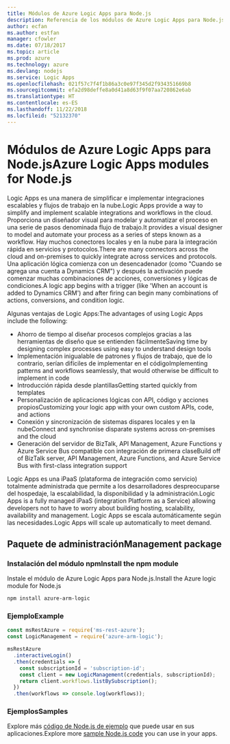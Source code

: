 ```yaml
---
title: Módulos de Azure Logic Apps para Node.js
description: Referencia de los módulos de Azure Logic Apps para Node.js
author: ecfan
ms.author: estfan
manager: cfowler
ms.date: 07/18/2017
ms.topic: article
ms.prod: azure
ms.technology: azure
ms.devlang: nodejs
ms.service: Logic Apps
ms.openlocfilehash: 021f57c7f4f1b86a3c0e97f345d2f934351669b8
ms.sourcegitcommit: efa2d98deffe8a0d41a8d63f9f07aa720862e6ab
ms.translationtype: HT
ms.contentlocale: es-ES
ms.lasthandoff: 11/22/2018
ms.locfileid: "52132370"
---
```

# <a name="azure-logic-apps-modules-for-nodejs"></a><span data-ttu-id="f6747-103">Módulos de Azure Logic Apps para Node.js</span><span class="sxs-lookup"><span data-stu-id="f6747-103">Azure Logic Apps modules for Node.js</span></span>

<span data-ttu-id="f6747-104">Logic Apps es una manera de simplificar e implementar integraciones escalables y flujos de trabajo en la nube.</span><span class="sxs-lookup"><span data-stu-id="f6747-104">Logic Apps provide a way to simplify and implement scalable integrations and workflows in the cloud.</span></span> <span data-ttu-id="f6747-105">Proporciona un diseñador visual para modelar y automatizar el proceso en una serie de pasos denominada flujo de trabajo.</span><span class="sxs-lookup"><span data-stu-id="f6747-105">It provides a visual designer to model and automate your process as a series of steps known as a workflow.</span></span> <span data-ttu-id="f6747-106">Hay muchos conectores locales y en la nube para la integración rápida en servicios y protocolos.</span><span class="sxs-lookup"><span data-stu-id="f6747-106">There are many connectors across the cloud and on-premises to quickly integrate across services and protocols.</span></span> <span data-ttu-id="f6747-107">Una aplicación lógica comienza con un desencadenador (como "Cuando se agrega una cuenta a Dynamics CRM") y después la activación puede comenzar muchas combinaciones de acciones, conversiones y lógicas de condiciones.</span><span class="sxs-lookup"><span data-stu-id="f6747-107">A logic app begins with a trigger (like 'When an account is added to Dynamics CRM') and after firing can begin many combinations of actions, conversions, and condition logic.</span></span>

<span data-ttu-id="f6747-108">Algunas ventajas de Logic Apps:</span><span class="sxs-lookup"><span data-stu-id="f6747-108">The advantages of using Logic Apps include the following:</span></span>
- <span data-ttu-id="f6747-109">Ahorro de tiempo al diseñar procesos complejos gracias a las herramientas de diseño que se entienden fácilmente</span><span class="sxs-lookup"><span data-stu-id="f6747-109">Saving time by designing complex processes using easy to understand design tools</span></span>
- <span data-ttu-id="f6747-110">Implementación inigualable de patrones y flujos de trabajo, que de lo contrario, serían difíciles de implementar en el código</span><span class="sxs-lookup"><span data-stu-id="f6747-110">Implementing patterns and workflows seamlessly, that would otherwise be difficult to implement in code</span></span>
- <span data-ttu-id="f6747-111">Introducción rápida desde plantillas</span><span class="sxs-lookup"><span data-stu-id="f6747-111">Getting started quickly from templates</span></span>
- <span data-ttu-id="f6747-112">Personalización de aplicaciones lógicas con API, código y acciones propios</span><span class="sxs-lookup"><span data-stu-id="f6747-112">Customizing your logic app with your own custom APIs, code, and actions</span></span>
- <span data-ttu-id="f6747-113">Conexión y sincronización de sistemas dispares locales y en la nube</span><span class="sxs-lookup"><span data-stu-id="f6747-113">Connect and synchronise disparate systems across on-premises and the cloud</span></span>
- <span data-ttu-id="f6747-114">Generación del servidor de BizTalk, API Management, Azure Functions y Azure Service Bus compatible con integración de primera clase</span><span class="sxs-lookup"><span data-stu-id="f6747-114">Build off of BizTalk server, API Management, Azure Functions, and Azure Service Bus with first-class integration support</span></span>

<span data-ttu-id="f6747-115">Logic Apps es una iPaaS (plataforma de integración como servicio) totalmente administrada que permite a los desarrolladores despreocuparse del hospedaje, la escalabilidad, la disponibilidad y la administración.</span><span class="sxs-lookup"><span data-stu-id="f6747-115">Logic Apps is a fully managed iPaaS (integration Platform as a Service) allowing developers not to have to worry about building hosting, scalability, availability and management.</span></span> <span data-ttu-id="f6747-116">Logic Apps se escala automáticamente según las necesidades.</span><span class="sxs-lookup"><span data-stu-id="f6747-116">Logic Apps will scale up automatically to meet demand.</span></span>

## <a name="management-package"></a><span data-ttu-id="f6747-117">Paquete de administración</span><span class="sxs-lookup"><span data-stu-id="f6747-117">Management package</span></span>

### <a name="install-the-npm-module"></a><span data-ttu-id="f6747-118">Instalación del módulo npm</span><span class="sxs-lookup"><span data-stu-id="f6747-118">Install the npm module</span></span>

<span data-ttu-id="f6747-119">Instale el módulo de Azure Logic Apps para Node.js.</span><span class="sxs-lookup"><span data-stu-id="f6747-119">Install the Azure logic module for Node.js</span></span>

```bash
npm install azure-arm-logic
```

### <a name="example"></a><span data-ttu-id="f6747-120">Ejemplo</span><span class="sxs-lookup"><span data-stu-id="f6747-120">Example</span></span>

```javascript
const msRestAzure = require('ms-rest-azure');
const LogicManagement = require('azure-arm-logic');

msRestAzure
  .interactiveLogin()
  .then(credentials => {
    const subscriptionId = 'subscription-id';
    const client = new LogicManagement(credentials, subscriptionId);
    return client.workflows.listBySubscription();
  })
  .then(workflows => console.log(workflows));
```

### <a name="samples"></a><span data-ttu-id="f6747-121">Ejemplos</span><span class="sxs-lookup"><span data-stu-id="f6747-121">Samples</span></span>

<span data-ttu-id="f6747-122">Explore más [código de Node.js de ejemplo](https://azure.microsoft.com/resources/samples/?platform=nodejs) que puede usar en sus aplicaciones.</span><span class="sxs-lookup"><span data-stu-id="f6747-122">Explore more [sample Node.js code](https://azure.microsoft.com/resources/samples/?platform=nodejs) you can use in your apps.</span></span>
